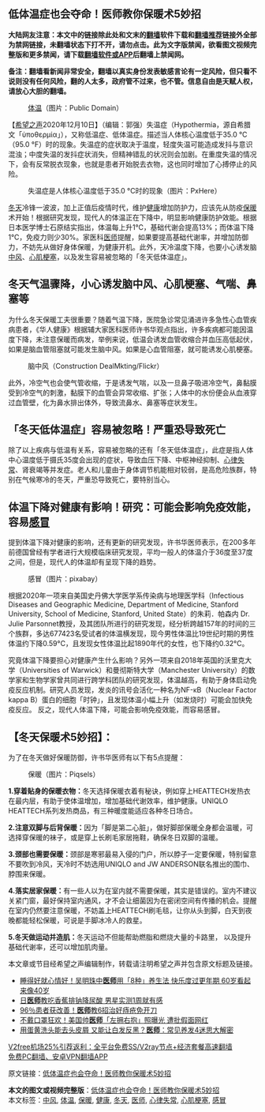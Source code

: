  <h2>低体温症也会夺命！医师教你保暖术5妙招</h2> <p class="notice"><b>大陆网友注意：本文中的链接除此处和文末的<a href="https://github.com/bannedbook/fanqiang" >翻墙</a>软件下载和<a href="https://github.com/killgcd/justmysocks/blob/master/README.md">翻墙推荐</a>链接外全部为禁网链接，未翻墙状态下打不开，请勿点击。此为文字版禁闻，欲看图文视频完整版和更多禁闻，请下载<a href="https://github.com/bannedbook/fanqiang">翻墙软件或APP</a>后翻墙上禁闻网。</p><p>备注：翻墙看新闻非常安全，翻墙以真实身份发表敏感言论有一定风险，但只看不说则没有任何风险，翻的人太多，政府管不过来，也不管。信息自由是天赋人权，请放心大胆的翻墙。</b></p>  <div class="entry"> <figure><figcaption><a href="https://www.bannedbook.org/bnews/tag/%E4%BD%93%E6%B8%A9/" class="st_tag internal_tag" rel="tag" title="标签 体温 下的日志">体温</a>（图片：Public Domain）</figcaption></figure> <p>【<span class='wp_keywordlink_affiliate'><a href="https://www.soundofhope.org" title="希望之声" target="_blank">希望之声</a></span>2020年12月10日】（编辑：郭强）失温症（Hypothermia，源自希腊文「ὑποθερμία」），又称低温症、低体温症。描述当人体核心温度低于35.0 °C（95.0 °F）时的现象。失温症的症状取决于温度，轻度失温可能造成发抖与意识混浊；中度失温的发抖症状消失，但精神错乱的状况则会加剧。在重度失温的情况下，会有反常脱衣现象，也就是患者开始脱去衣物，这也同时增加了心搏停止的风险。</p> <figure><figcaption>失温症是人体核心温度低于35.0 °C时的现象（图片：PxHere）</figcaption></figure> <p><a href="https://www.bannedbook.org/bnews/tag/%E5%86%AC%E5%A4%A9/" class="st_tag internal_tag" rel="tag" title="标签 冬天 下的日志">冬天</a>冷锋一波波，加上正值后疫情时代，维护<a href="https://www.bannedbook.org/bnews/tag/%e5%81%a5%e5%ba%b7/" class="st_tag internal_tag" rel="tag" title="标签 健康 下的日志">健康</a>增加防护力，应该先从防疫<a href="https://www.bannedbook.org/bnews/tag/%E4%BF%9D%E6%9A%96/" class="st_tag internal_tag" rel="tag" title="标签 保暖 下的日志">保暖</a>术开始！根据研究发现，现代人的体温正在下降中，明显影响健康防护效能。根据日本医学博士石原结实指出，体温每上升1℃，基础代谢会提高13%；而体温下降1℃，免疫力则少30%。家医科<a href="https://www.bannedbook.org/bnews/tag/%E5%8C%BB%E5%B8%88/" class="st_tag internal_tag" rel="tag" title="标签 医师 下的日志">医师</a>提醒，如果要提高基础代谢率，并增加防御力，不妨先从做好身体保暖，为健康开机。此外，天冷温度下降，也要小心诱发脑<a href="https://www.bannedbook.org/bnews/tag/%E4%B8%AD%E9%A3%8E/" class="st_tag internal_tag" rel="tag" title="标签 中风 下的日志">中风</a>、<a href="https://www.bannedbook.org/bnews/tag/%E5%BF%83%E8%82%8C%E6%A2%97%E5%A1%9E/" class="st_tag internal_tag" rel="tag" title="标签 心肌梗塞 下的日志">心肌梗塞</a>，以及发生容易被忽略的「冬天低体温症」。</p> <h2>冬天气温骤降，小心诱发脑中风、心肌梗塞、气喘、鼻塞等</h2> <p>为什么冬天保暖工夫很重要？随着气温下降，医院急诊常见涌进许多急性心血管疾病患者，《华人健康》根据辅大家医科医师许书华观点指出，许多疾病都可能因温度下降，未注意保暖而病发，举例来说，低温会诱发血管收缩合并血压高低起伏，如果是脑血管阻塞就可能发生脑中风。如果是心血管阻塞，就可能诱发心肌梗塞。</p> <figure><figcaption>脑中风（Construction DealMkting/Flickr）</figcaption></figure> <p>此外，冷空气也会使气管收缩，于是诱发气喘，以及一旦鼻子吸进冷空气，鼻黏膜受到冷空气的刺激，黏膜下的血管会异常收缩、扩张；人体中的水份便会从血液穿过血管壁，化为鼻水排出体外，导致流鼻水、鼻塞等症状发生。</p>  <h2>「冬天低体温症」容易被忽略！严重恐导致死亡</h2> <p>除了以上疾病与低温有关系，容易被忽略的还有「冬天低体温症」，此症是指人体中心温度低于摄氏35度会出现的症状，导致血压下降、中枢神经抑制、<a href="https://www.bannedbook.org/bnews/tag/%e5%bf%83%e5%be%8b%e5%a4%b1%e5%b8%b8/" class="st_tag internal_tag" rel="tag" title="标签 心律失常 下的日志">心律失常</a>、肾衰竭等并发症。老人和儿童由于身体调节机能相对较弱，是高危险族群，特别在气候寒冷的冬天，严重恐导致死亡，要特别当心。</p> <h2>体温下降对健康有影响！研究：可能会影响免疫效能，容易<a href="https://www.bannedbook.org/bnews/tag/%E6%84%9F%E5%86%92/" class="st_tag internal_tag" rel="tag" title="标签 感冒 下的日志">感冒</a></h2> <p>提到体温下降对健康的影响，还有更新的研究发现，许书华医师表示，在200多年前德国曾经有学者进行大规模临床研究发现，平均一般人的体温介于36度至37度之间，但是，现代人的体温却有呈现下降的趋势。</p> <figure><figcaption>感冒（图片：pixabay）</figcaption></figure> <p>根据2020年一项来自美国史丹佛大学医学系传染病与地理医学科（Infectious Diseases and Geographic Medicine, Department of Medicine, Stanford University, School of Medicine, Stanford, United State）的朱莉．帕森内 Dr. Julie Parsonnet教授，及其团队所进行的研究发现，经分析跨越157年的时间的三个族群，多达677423名受试者的体温横发现，现今男性体温比19世纪时期的男性体温约下降0.59°C，且发现女性体温比起1890年代的女性，也下降约0.32°C。</p> <p>究竟体温下降要担心对健康产生什么影响？另外一项来自2018年英国的沃里克大学（Universities of Warwick）和曼彻斯特大学（Manchester University）的数学家和生物学家曾共同进行跨学科团队的研究发现，体温越高，有助于身体启动免疫反应机制。研究人员发现，发炎的讯号会活化一种名为NF-κB（Nuclear Factor kappa B）蛋白的细胞「时钟」，且发现体温小幅上升（如发烧时）可能会加快免疫反应。 反之，现代人体温下降，可能会影响免疫效能，而容易感冒。</p>  <h2>【冬天保暖术5妙招】：</h2> <p>为了在冬天做好保暖防御，许书华医师有以下有5点提醒：</p> <figure><figcaption>保暖（图片：Piqsels）</figcaption></figure> <p><strong>1.穿着贴身的保暖衣物：</strong>冬天选择保暖衣着有秘诀，例如穿上HEATTECH发热衣在最内层，有助于使体温增加，增加基础代谢效率，维护健康。UNIQLO HEATTECH系列发热商品，有三种暖度能适应各种冬日场合。</p> <p><strong>2.注意双脚与后背保暖：</strong>因为「脚是第二心脏」，做好脚部保暖全身都会温暖，可选择穿保暖的袜子，或是穿上长刷毛家居拖鞋，确保冬日双脚的温暖。</p> <p><strong>3.颈部也需要保暖：</strong>颈部是寒邪最易入侵的门户，所以脖子一定要保暖，特别留意不要吹到冷风，天冷时不妨选用UNIQLO and JW ANDERSON联名推出的围巾、脖围来保暖。</p>  <p><strong>4.落实居家保暖：</strong>有一些人以为在室内就不需要保暖，其实是错误的。室内不建议关紧门窗，最好保持室内通风，才不会让细菌因为在密闭空间有传播的机会。提醒在室内仍然要注意保暖，不妨盖上HEATTECH刷毛毯，让你从头到脚，白天到夜晚都能轻松保暖，可说是手脚冰冷人的救星。</p> <p><strong>5.冬天做运动并造肌：</strong>冬天运动不但能帮助燃脂和燃烧大量的卡路里， 以及提升基础代谢率，还可以增加肌肉量。</p> <p>本文章或节目经希望之声编辑制作，转载请注明希望之声并包含原文标题及链接。</p> <ul class='op-related-articles' title='相关阅读'> <li><a href='https://www.bannedbook.org/bnews/health/20201206/1442964.html' target='_blank'>睡得好就心情好！吴明珠中<b>医师</b>用「8种」养生法 快乐度过更年期 60岁看起来像40岁</a></li> <li><a href='https://www.bannedbook.org/bnews/health/20201206/1442898.html' target='_blank'>日<b>医师</b>教吃香蕉排钠降尿酸 男星实测1周就有感</a></li> <li><a href='https://www.bannedbook.org/bnews/health/20201204/1441899.html' target='_blank'>96％患者获改善！<b>医师</b>教6招治好痔疮免开刀</a></li> <li><a href='https://www.bannedbook.org/bnews/cnnews/20201204/1441664.html' target='_blank'>不戴口罩狂欢！美国帅<b>医师</b>「左拥右抱」照曝光 遭批假面网红</a></li> <li><a href='https://www.bannedbook.org/bnews/health/20201201/1440027.html' target='_blank'>用蛋黄洗头能去头皮屑 又能让白发反黑？<b>医师</b>：常见养发4迷思大解密</a></li> </ul> <p class="texttj"> <a href="https://www.bannedbook.org/forum23/topic22702.html" target="_blank">V2free机场25%引荐返利：全平台免费SS/V2ray节点+经济套餐高速翻墙</a><br/> <a href="https://github.com/bannedbook/fanqiang/wiki/%E7%A6%81%E9%97%BB%E7%BD%91%E5%AE%89%E5%8D%93%E7%BF%BB%E5%A2%99%E6%96%B0%E9%97%BBAPP" target="_blank">免费PC翻墙、安卓VPN翻墙APP</a></p><p>原文链接：<a class="src_link"  href="https://www.soundofhope.org/post/451876" target="_blank">低体温症也会夺命！医师教你保暖术5妙招</a></p> <a name='sharetosocial'></a>       <div><b>本文的图文或视频完整版</b>：<a href='https://www.bannedbook.org/bnews/comments/20201210/1445361.html'>低体温症也会夺命！医师教你保暖术5妙招</a></div>  </div><!--END ENTRY--> <div class="postfooter"> <div>本文标签：<a href="https://www.bannedbook.org/bnews/tag/%E4%B8%AD%E9%A3%8E/" rel="tag">中风</a>, <a href="https://www.bannedbook.org/bnews/tag/%E4%BD%93%E6%B8%A9/" rel="tag">体温</a>, <a href="https://www.bannedbook.org/bnews/tag/%E4%BF%9D%E6%9A%96/" rel="tag">保暖</a>, <a href="https://www.bannedbook.org/bnews/tag/%e5%81%a5%e5%ba%b7/" rel="tag">健康</a>, <a href="https://www.bannedbook.org/bnews/tag/%E5%86%AC%E5%A4%A9/" rel="tag">冬天</a>, <a href="https://www.bannedbook.org/bnews/tag/%E5%8C%BB%E5%B8%88/" rel="tag">医师</a>, <a href="https://www.bannedbook.org/bnews/tag/%e5%bf%83%e5%be%8b%e5%a4%b1%e5%b8%b8/" rel="tag">心律失常</a>, <a href="https://www.bannedbook.org/bnews/tag/%E5%BF%83%E8%82%8C%E6%A2%97%E5%A1%9E/" rel="tag">心肌梗塞</a>, <a href="https://www.bannedbook.org/bnews/tag/%E6%84%9F%E5%86%92/" rel="tag">感冒</a></div>  </div><!--END POSTFOOTER--> 